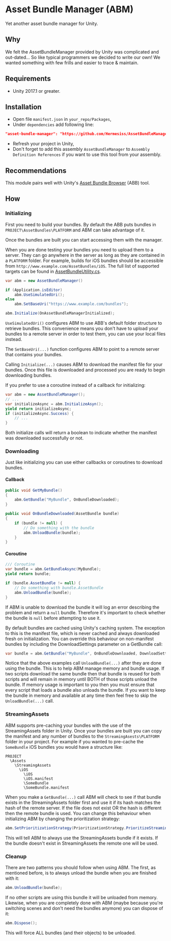 # Asset Bundle Manager (ABM)

Yet another asset bundle manager for Unity.

## Why

We felt the AssetBundleManager provided by Unity was complicated and out-dated...  So like typical programmers we decided to write our own!  We wanted something with few frills and easier to trace & maintain.

## Requirements

- Unity 2017.1 or greater.

## Installation

- Open file `manifest.json` in `your_repo/Packages`,
- Under `dependencies` add following line:

```json
"asset-bundle-manager": "https://github.com/Hermesiss/AssetBundleManager.git#upm",
```

- Refresh your project in Unity,
- Don't forget to add this assembly `AssetBundleManager` to `Assembly Definition References` if you want to use this tool from your assembly.

## Recommendations

This module pairs well with Unity's [Asset Bundle Browser](https://github.com/Unity-Technologies/AssetBundles-Browser) (ABB) tool.

## How

### Initializing

First you need to build your bundles.  By default the ABB puts bundles in `PROJECT\AssetBundles\PLATFORM` and ABM can take advantage of it.

Once the bundles are built you can start accessing them with the manager.

When you are done testing your bundles you need to upload them to a server.  They can go anywhere in the server as long as they are contained in a `PLATFORM` folder.  For example, builds for iOS bundles should be accessible from ```http://www.example.com/AssetBundles/iOS```.  The full list of supported targets can be found in [AssetBundleUtility.cs](https://github.com/SadPandaStudios/AssetBundleManager/blob/master/AssetBundleManager/AssetBundleUtility.cs).

```csharp
var abm = new AssetBundleManager()

if (Application.isEditor)
    abm.UseSimulatedUri();
else
    abm.SetBaseUri("https://www.example.com/bundles");

abm.Initialize(OnAssetBundleManagerInitialized);
```

`UseSimulatedUri()` configures ABM to use ABB's default folder structure to retrieve bundles.  This convenience means you don't have to upload your bundles to a remote server in order to test them, you can use your local files instead.

The `SetBaseUri(...)` function configures ABM to point to a remote server that contains your bundles.

Calling `Initialize(...)` causes ABM to download the manifest file for your bundles.  Once this file is downloaded and processed you are ready to begin downloading bundles.

If you prefer to use a coroutine instead of a callback for initializing:

```csharp
var abm = new AssetBundleManager();
// ...
var initializeAsync = abm.InitializeAsyn();
yield return initializeAsync;
if (initializeAsync.Success) {
    // ...
}
```

Both initialize calls will return a boolean to indicate whether the manifest was downloaded successfully or not.

### Downloading

Just like initializing you can use either callbacks or coroutines to download bundles.

#### Callback

```csharp
public void GetMyBundle()
{
    abm.GetBundle("MyBundle", OnBundleDownloaded);
}

public void OnBundleDownloaded(AssetBundle bundle)
{
    if (bundle != null) {
        // Do something with the bundle
        abm.UnloadBundle(bundle);
    }
}
```

#### Coroutine

```csharp
/// Coroutine
var bundle = abm.GetBundleAsync(MyBundle);
yield return bundle;

if (bundle.AssetBundle != null) {
    // Do something with bundle.AssetBundle
    abm.UnloadBundle(bundle);
}
```

If ABM is unable to download the bundle it will log an error describing the problem and return a `null` bundle.  Therefore it's important to check whether the bundle is `null` before attempting to use it.

By default bundles are cached using Unity's caching system.  The exception to this is the manifest file, which is never cached and always downloaded fresh on initialization.  You can override this behaviour on non-manifest bundles by including the DownloadSettings parameter on a GetBundle call:

```csharp
var bundle = abm.GetBundle("MyBundle", OnBundleDownloaded, DownloadSettings.DoNotUseCache);
```

Notice that the above examples call `UnloadBundle(...)` after they are done using the bundle.  This is to help ABM manage memory and bundle usage.  If two scripts download the same bundle then that bundle is reused for both scripts and will remain in memory until BOTH of those scripts unload the bundle.  If memory usage is important to you then you must ensure that every script that loads a bundle also unloads the bundle.  If you want to keep the bundle in memory and available at any time then feel free to skip the `UnloadBundle(...)` call.

### StreamingAssets

ABM supports pre-caching your bundles with the use of the StreamingAssets folder in Unity.  Once your bundles are built you can copy the manifest and any number of bundles to the `StreamingAsests\PLATFORM` folder in your project.  For example if you wanted to pre-cache the `SomeBundle` iOS bundles you would have a structure like:

```text
PROJECT
  \Assets
    \StreamingAssets
      \iOS
        \iOS
        \iOS.manifest
        \SomeBundle
        \SomeBundle.manifest
```

When you make a `GetBundle(...)` call ABM will check to see if that bundle exists in the StreamingAssets folder first and use it if its hash matches the hash of the remote server.  If the file does not exist OR the hash is different then the remote bundle is used.  You can change this behaviour when initializing ABM by changing the prioritization strategy:

```csharp
abm.SetPrioritizationStrategy(PrioritizationStrategy.PrioritizeStreamingAssets);
```

This will tell ABM to always use the StreamingAssets bundle if it exists. If the bundle doesn't exist in StreamingAssets the remote one will be used.

### Cleanup

There are two patterns you should follow when using ABM.  The first, as mentioned before, is to always unload the bundle when you are finished with it:

```csharp
abm.UnloadBundle(bundle);
```

If no other scripts are using this bundle it will be unloaded from memory.  Likewise, when you are completely done with ABM (maybe because you're switching scenes and don't need the bundles anymore) you can dispose of it:

```csharp
abm.Dispose();
```

This will force ALL bundles (and their objects) to be unloaded.